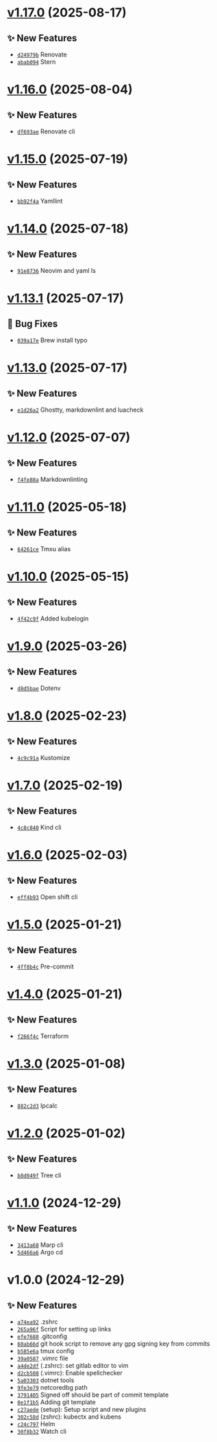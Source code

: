 # [v1.17.0](https://github.com/fredrkl/dotfiles/compare/v1.16.0...v1.17.0) (2025-08-17)

## ✨ New Features
- [`d24979b`](https://github.com/fredrkl/dotfiles/commit/d24979b)  Renovate 
- [`abab094`](https://github.com/fredrkl/dotfiles/commit/abab094)  Stern

# [v1.16.0](https://github.com/fredrkl/dotfiles/compare/v1.15.0...v1.16.0) (2025-08-04)

## ✨ New Features
- [`df693ae`](https://github.com/fredrkl/dotfiles/commit/df693ae)  Renovate cli

# [v1.15.0](https://github.com/fredrkl/dotfiles/compare/v1.14.0...v1.15.0) (2025-07-19)

## ✨ New Features
- [`bb92f4a`](https://github.com/fredrkl/dotfiles/commit/bb92f4a)  Yamllint

# [v1.14.0](https://github.com/fredrkl/dotfiles/compare/v1.13.1...v1.14.0) (2025-07-18)

## ✨ New Features
- [`91e8736`](https://github.com/fredrkl/dotfiles/commit/91e8736)  Neovim and yaml ls

# [v1.13.1](https://github.com/fredrkl/dotfiles/compare/v1.13.0...v1.13.1) (2025-07-17)

## 🐛 Bug Fixes
- [`039a17e`](https://github.com/fredrkl/dotfiles/commit/039a17e)  Brew install typo

# [v1.13.0](https://github.com/fredrkl/dotfiles/compare/v1.12.0...v1.13.0) (2025-07-17)

## ✨ New Features
- [`e1d26a2`](https://github.com/fredrkl/dotfiles/commit/e1d26a2)  Ghostty, markdownlint and luacheck

# [v1.12.0](https://github.com/fredrkl/dotfiles/compare/v1.11.0...v1.12.0) (2025-07-07)

## ✨ New Features
- [`f4fe88a`](https://github.com/fredrkl/dotfiles/commit/f4fe88a)  Markdownlinting

# [v1.11.0](https://github.com/fredrkl/dotfiles/compare/v1.10.0...v1.11.0) (2025-05-18)

## ✨ New Features
- [`64261ce`](https://github.com/fredrkl/dotfiles/commit/64261ce)  Tmxu alias

# [v1.10.0](https://github.com/fredrkl/dotfiles/compare/v1.9.0...v1.10.0) (2025-05-15)

## ✨ New Features
- [`4f42c9f`](https://github.com/fredrkl/dotfiles/commit/4f42c9f)  Added kubelogin

# [v1.9.0](https://github.com/fredrkl/dotfiles/compare/v1.8.0...v1.9.0) (2025-03-26)

## ✨ New Features
- [`d8d5bae`](https://github.com/fredrkl/dotfiles/commit/d8d5bae)  Dotenv

# [v1.8.0](https://github.com/fredrkl/dotfiles/compare/v1.7.0...v1.8.0) (2025-02-23)

## ✨ New Features
- [`4c9c91a`](https://github.com/fredrkl/dotfiles/commit/4c9c91a)  Kustomize

# [v1.7.0](https://github.com/fredrkl/dotfiles/compare/v1.6.0...v1.7.0) (2025-02-19)

## ✨ New Features
- [`4c8c840`](https://github.com/fredrkl/dotfiles/commit/4c8c840)  Kind cli

# [v1.6.0](https://github.com/fredrkl/dotfiles/compare/v1.5.0...v1.6.0) (2025-02-03)

## ✨ New Features
- [`eff4b93`](https://github.com/fredrkl/dotfiles/commit/eff4b93)  Open shift cli

# [v1.5.0](https://github.com/fredrkl/dotfiles/compare/v1.4.0...v1.5.0) (2025-01-21)

## ✨ New Features
- [`4ff8b4c`](https://github.com/fredrkl/dotfiles/commit/4ff8b4c)  Pre-commit

# [v1.4.0](https://github.com/fredrkl/dotfiles/compare/v1.3.0...v1.4.0) (2025-01-21)

## ✨ New Features
- [`f266f4c`](https://github.com/fredrkl/dotfiles/commit/f266f4c)  Terraform

# [v1.3.0](https://github.com/fredrkl/dotfiles/compare/v1.2.0...v1.3.0) (2025-01-08)

## ✨ New Features
- [`882c2d3`](https://github.com/fredrkl/dotfiles/commit/882c2d3)  Ipcalc

# [v1.2.0](https://github.com/fredrkl/dotfiles/compare/v1.1.0...v1.2.0) (2025-01-02)

## ✨ New Features
- [`b8d049f`](https://github.com/fredrkl/dotfiles/commit/b8d049f)  Tree cli

# [v1.1.0](https://github.com/fredrkl/dotfiles/compare/v1.0.0...v1.1.0) (2024-12-29)

## ✨ New Features
- [`3413a68`](https://github.com/fredrkl/dotfiles/commit/3413a68)  Marp cli 
- [`5d466a6`](https://github.com/fredrkl/dotfiles/commit/5d466a6)  Argo cd

# v1.0.0 (2024-12-29)

## ✨ New Features
- [`a74ea92`](https://github.com/fredrkl/dotfiles/commit/a74ea92)  .zshrc 
- [`265a96f`](https://github.com/fredrkl/dotfiles/commit/265a96f)  Script for setting up links 
- [`efe7688`](https://github.com/fredrkl/dotfiles/commit/efe7688)  .gitconfig 
- [`60ab66d`](https://github.com/fredrkl/dotfiles/commit/60ab66d)  git hook script to remove any gpg signing key from commits 
- [`b585e6a`](https://github.com/fredrkl/dotfiles/commit/b585e6a)  tmux config 
- [`39a0587`](https://github.com/fredrkl/dotfiles/commit/39a0587)  .vimrc file 
- [`a4de2df`](https://github.com/fredrkl/dotfiles/commit/a4de2df) (.zshrc): set gitlab editor to vim 
- [`d2cb508`](https://github.com/fredrkl/dotfiles/commit/d2cb508) (.vimrc): Enable spellchecker 
- [`5a03303`](https://github.com/fredrkl/dotfiles/commit/5a03303)  dotnet tools 
- [`9fe3e79`](https://github.com/fredrkl/dotfiles/commit/9fe3e79)  netcoredbg path 
- [`3791405`](https://github.com/fredrkl/dotfiles/commit/3791405)  Signed off should be part of commit template 
- [`0e1f1b5`](https://github.com/fredrkl/dotfiles/commit/0e1f1b5)  Adding git template 
- [`c27aede`](https://github.com/fredrkl/dotfiles/commit/c27aede)  (setup): Setup script and new plugins 
- [`302c58d`](https://github.com/fredrkl/dotfiles/commit/302c58d)  (zshrc): kubectx and kubens 
- [`c24c797`](https://github.com/fredrkl/dotfiles/commit/c24c797)  Helm 
- [`30f8b32`](https://github.com/fredrkl/dotfiles/commit/30f8b32)  Watch cli
